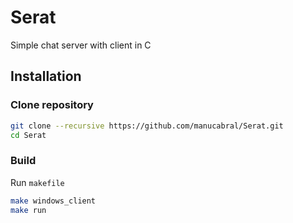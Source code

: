 # Serat
Simple chat server with client in C

## Installation
### Clone repository
```sh
git clone --recursive https://github.com/manucabral/Serat.git
cd Serat
```

### Build
Run `makefile`

```sh
make windows_client
make run
```
